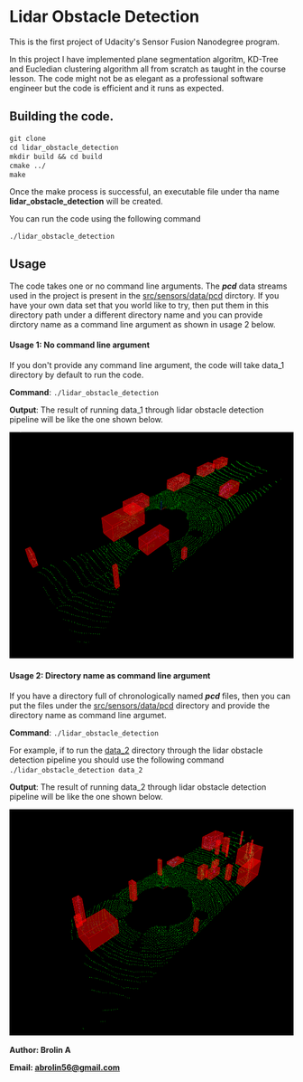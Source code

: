 # Lidar Obstacle Detection

This is the first project of Udacity's Sensor Fusion Nanodegree program.

In this project I have implemented plane segmentation algoritm, KD-Tree and Eucledian clustering algorithm all from scratch as taught in the course lesson. The code might not be as elegant as a professional software engineer but the code is efficient and it runs as expected.

## Building the code.
```
git clone
cd lidar_obstacle_detection
mkdir build && cd build
cmake ../
make
```

Once the make process is successful, an executable file under tha name **lidar\_obstacle\_detection** will be created.

You can run the code using the following command

```
./lidar_obstacle_detection
```

## Usage
The code takes one or no command line arguments. The ***pcd*** data streams used in the project is present in the [src/sensors/data/pcd](src/sensors/data/pcd) dirctory. If you have your own data set that you world like to try, then put them in this directory path under a different directory name and you can provide dirctory name as a command line argument as shown in usage 2 below. 

#### Usage 1: No command line argument

If you don't provide any command line argument, the code will take data_1 directory by default to run the code.

**Command**: `./lidar_obstacle_detection`

**Output**: The result of running data_1 through lidar obstacle detection pipeline will be like the one shown below.

<img src="media/data_1_results.gif" width="700" height="400" />

#### Usage 2: Directory name as command line argument

If you have a directory full of chronologically named ***pcd*** files, then you can put the files under  the [src/sensors/data/pcd](src/sensors/data/pcd) directory and provide the directory name as command line argumet.

**Command**: `./lidar_obstacle_detection`

For example, if to run the [data_2](src/sensors/data/pcd/data_2) directory through the lidar obstacle detection pipeline you should use the following command `./lidar_obstacle_detection data_2`

**Output**: The result of running data_2 through lidar obstacle detection pipeline will be like the one shown below.

<img src="media/data_2_results.gif" width="700" height="400" />

**Author: Brolin A**

**Email: abrolin56@gmail.com**